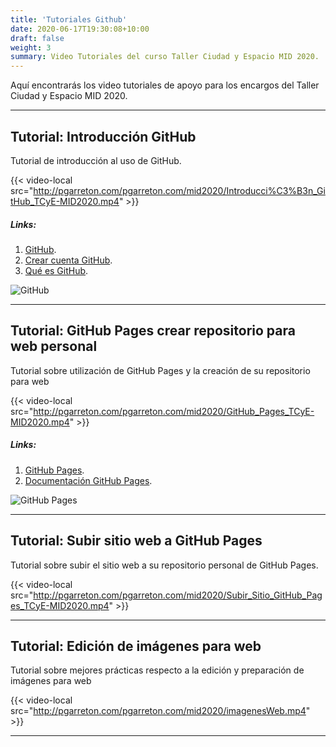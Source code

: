 ```yaml
---
title: 'Tutoriales Github'
date: 2020-06-17T19:30:08+10:00
draft: false
weight: 3
summary: Video Tutoriales del curso Taller Ciudad y Espacio MID 2020.
---
```


Aquí encontrarás los video tutoriales de apoyo para los encargos del Taller Ciudad y Espacio MID 2020. 

---

## Tutorial: Introducción GitHub

Tutorial de introducción al uso de GitHub.

{{< video-local src="http://pgarreton.com/pgarreton.com/mid2020/Introducci%C3%B3n_GitHub_TCyE-MID2020.mp4" >}}

##### Links: 

1. [GitHub](https://github.com/). 
2. [Crear cuenta GitHub](https://github.com/join?source=login). 
2. [Qué es GitHub](https://es.wikipedia.org/wiki/GitHub). 

![GitHub](https://miro.medium.com/max/2560/0*7nU0dgfG1mU2K1U-.png)

---

## Tutorial: GitHub Pages crear repositorio para web personal

Tutorial sobre utilización de GitHub Pages y la creación de su repositorio para web

{{< video-local src="http://pgarreton.com/pgarreton.com/mid2020/GitHub_Pages_TCyE-MID2020.mp4" >}}

##### Links: 

1. [GitHub Pages](https://pages.github.com/).
2. [Documentación GitHub Pages](https://help.github.com/es/github/working-with-github-pages).

![GitHub Pages](https://pages.github.com/images/user-repo@2x.png)

---

## Tutorial: Subir sitio web a GitHub Pages

Tutorial sobre subir el sitio web a su repositorio personal de GitHub Pages.

{{< video-local src="http://pgarreton.com/pgarreton.com/mid2020/Subir_Sitio_GitHub_Pages_TCyE-MID2020.mp4" >}}

---

## Tutorial: Edición de imágenes para web

Tutorial sobre mejores prácticas respecto a la edición y preparación de imágenes para web

{{< video-local src="http://pgarreton.com/pgarreton.com/mid2020/imagenesWeb.mp4" >}}

---

<!-- ## Tutorial: Uso Shortcode Tema Taller - Agregar Video Local MP4

Tutorial referente al uso de Shortcode Agregar Video Local MP4 y formato de videos.

{{< video-local src="http://pgarreton.com/pgarreton.com/mid2020/Agregar_Video_Local_TCyE-MID2020.mp4" >}}

##### Links: 

1. [HandBrake Convertidor Video](https://handbrake.fr/).
2. [Referencia HTML Video](https://www.w3schools.com/html/html5_video.asp).

---

## Tutorial: Uso Shortcode Tema Taller - Agregar Galería Fotos Lightbox

Tutorial referente al uso de Shortcode Agregar Galería Fotos Lightbox para láminas e imágenes.

{{< video-local src="http://pgarreton.com/pgarreton.com/mid2020/Utilizar_Galer%C3%ADa_Fotos_TCyE-MID2020.mp4" >}}

--- -->
